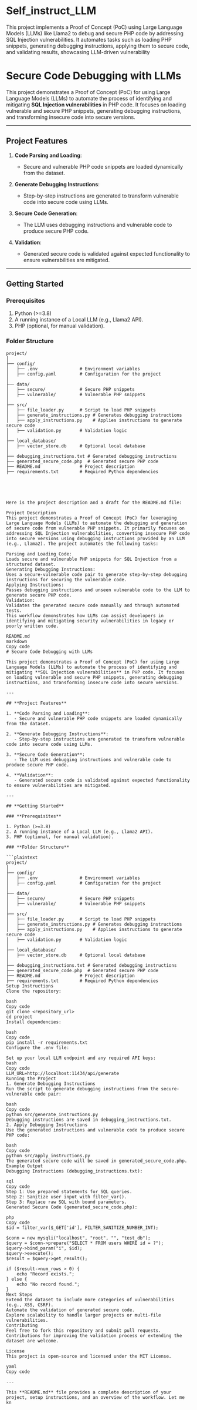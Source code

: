 # Self_instruct_LLM
This project implements a Proof of Concept (PoC) using Large Language Models (LLMs) like Llama2 to debug and secure PHP code by addressing SQL Injection vulnerabilities. It automates tasks such as loading PHP snippets, generating debugging instructions, applying them to secure code, and validating results, showcasing LLM-driven vulnerability 
# Secure Code Debugging with LLMs

This project demonstrates a Proof of Concept (PoC) for using Large Language Models (LLMs) to automate the process of identifying and mitigating **SQL Injection vulnerabilities** in PHP code. It focuses on loading vulnerable and secure PHP snippets, generating debugging instructions, and transforming insecure code into secure versions.

---

## **Project Features**

1. **Code Parsing and Loading**:
   - Secure and vulnerable PHP code snippets are loaded dynamically from the dataset.

2. **Generate Debugging Instructions**:
   - Step-by-step instructions are generated to transform vulnerable code into secure code using LLMs.

3. **Secure Code Generation**:
   - The LLM uses debugging instructions and vulnerable code to produce secure PHP code.

4. **Validation**:
   - Generated secure code is validated against expected functionality to ensure vulnerabilities are mitigated.

---

## **Getting Started**

### **Prerequisites**

1. Python (>=3.8)
2. A running instance of a Local LLM (e.g., Llama2 API).
3. PHP (optional, for manual validation).

### **Folder Structure**

```plaintext
project/
│
├── config/
│   ├── .env                # Environment variables
│   ├── config.yaml         # Configuration for the project
│
├── data/
│   ├── secure/             # Secure PHP snippets
│   ├── vulnerable/         # Vulnerable PHP snippets
│
├── src/
│   ├── file_loader.py      # Script to load PHP snippets
│   ├── generate_instructions.py # Generates debugging instructions
│   ├── apply_instructions.py    # Applies instructions to generate secure code
│   ├── validation.py       # Validation logic
│
├── local_database/
│   ├── vector_store.db     # Optional local database
│
├── debugging_instructions.txt # Generated debugging instructions
├── generated_secure_code.php  # Generated secure PHP code
├── README.md               # Project description
├── requirements.txt        # Required Python dependencies





Here is the project description and a draft for the README.md file:

Project Description
This project demonstrates a Proof of Concept (PoC) for leveraging Large Language Models (LLMs) to automate the debugging and generation of secure code from vulnerable PHP snippets. It primarily focuses on addressing SQL Injection vulnerabilities, converting insecure PHP code into secure versions using debugging instructions provided by an LLM (e.g., Llama2). The project automates the following tasks:

Parsing and Loading Code:
Loads secure and vulnerable PHP snippets for SQL Injection from a structured dataset.
Generating Debugging Instructions:
Uses a secure-vulnerable code pair to generate step-by-step debugging instructions for securing the vulnerable code.
Applying Instructions:
Passes debugging instructions and unseen vulnerable code to the LLM to generate secure PHP code.
Validation:
Validates the generated secure code manually and through automated tests.
This workflow demonstrates how LLMs can assist developers in identifying and mitigating security vulnerabilities in legacy or poorly written code.

README.md
markdown
Copy code
# Secure Code Debugging with LLMs

This project demonstrates a Proof of Concept (PoC) for using Large Language Models (LLMs) to automate the process of identifying and mitigating **SQL Injection vulnerabilities** in PHP code. It focuses on loading vulnerable and secure PHP snippets, generating debugging instructions, and transforming insecure code into secure versions.

---

## **Project Features**

1. **Code Parsing and Loading**:
   - Secure and vulnerable PHP code snippets are loaded dynamically from the dataset.

2. **Generate Debugging Instructions**:
   - Step-by-step instructions are generated to transform vulnerable code into secure code using LLMs.

3. **Secure Code Generation**:
   - The LLM uses debugging instructions and vulnerable code to produce secure PHP code.

4. **Validation**:
   - Generated secure code is validated against expected functionality to ensure vulnerabilities are mitigated.

---

## **Getting Started**

### **Prerequisites**

1. Python (>=3.8)
2. A running instance of a Local LLM (e.g., Llama2 API).
3. PHP (optional, for manual validation).

### **Folder Structure**

```plaintext
project/
│
├── config/
│   ├── .env                # Environment variables
│   ├── config.yaml         # Configuration for the project
│
├── data/
│   ├── secure/             # Secure PHP snippets
│   ├── vulnerable/         # Vulnerable PHP snippets
│
├── src/
│   ├── file_loader.py      # Script to load PHP snippets
│   ├── generate_instructions.py # Generates debugging instructions
│   ├── apply_instructions.py    # Applies instructions to generate secure code
│   ├── validation.py       # Validation logic
│
├── local_database/
│   ├── vector_store.db     # Optional local database
│
├── debugging_instructions.txt # Generated debugging instructions
├── generated_secure_code.php  # Generated secure PHP code
├── README.md               # Project description
├── requirements.txt        # Required Python dependencies
Setup Instructions
Clone the repository:

bash
Copy code
git clone <repository_url>
cd project
Install dependencies:

bash
Copy code
pip install -r requirements.txt
Configure the .env file:

Set up your local LLM endpoint and any required API keys:
bash
Copy code
LLM_URL=http://localhost:11434/api/generate
Running the Project
1. Generate Debugging Instructions
Run the script to generate debugging instructions from the secure-vulnerable code pair:

bash
Copy code
python src/generate_instructions.py
Debugging instructions are saved in debugging_instructions.txt.
2. Apply Debugging Instructions
Use the generated instructions and vulnerable code to produce secure PHP code:

bash
Copy code
python src/apply_instructions.py
The generated secure code will be saved in generated_secure_code.php.
Example Output
Debugging Instructions (debugging_instructions.txt):

sql
Copy code
Step 1: Use prepared statements for SQL queries.
Step 2: Sanitize user input with filter_var().
Step 3: Replace raw SQL with bound parameters.
Generated Secure Code (generated_secure_code.php):

php
Copy code
$id = filter_var($_GET['id'], FILTER_SANITIZE_NUMBER_INT);

$conn = new mysqli("localhost", "root", "", "test_db");
$query = $conn->prepare("SELECT * FROM users WHERE id = ?");
$query->bind_param("i", $id);
$query->execute();
$result = $query->get_result();

if ($result->num_rows > 0) {
    echo "Record exists.";
} else {
    echo "No record found.";
}
Next Steps
Extend the dataset to include more categories of vulnerabilities (e.g., XSS, CSRF).
Automate the validation of generated secure code.
Explore scalability to handle larger projects or multi-file vulnerabilities.
Contributing
Feel free to fork this repository and submit pull requests. Contributions for improving the validation process or extending the dataset are welcome.

License
This project is open-source and licensed under the MIT License.

yaml
Copy code

---

This **README.md** file provides a complete description of your project, setup instructions, and an overview of the workflow. Let me kn
